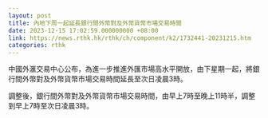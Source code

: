 ```yaml
---
layout: post
title: 內地下周一起延長銀行間外幣對及外幣貨幣市場交易時間
date: 2023-12-15 17:02:59.000000000 +08:00
link: https://news.rthk.hk/rthk/ch/component/k2/1732441-20231215.htm
categories: rthk
---
```


中國外滙交易中心公布，為進一步推進外匯市場高水平開放，由下星期一起，將銀行間外幣對及外幣貨幣市場交易時間延長至次日凌晨3時。

調整後，銀行間外幣對及外幣貨幣市場交易時間，由早上7時至晚上11時半，調整到早上7時至次日凌晨3時。
